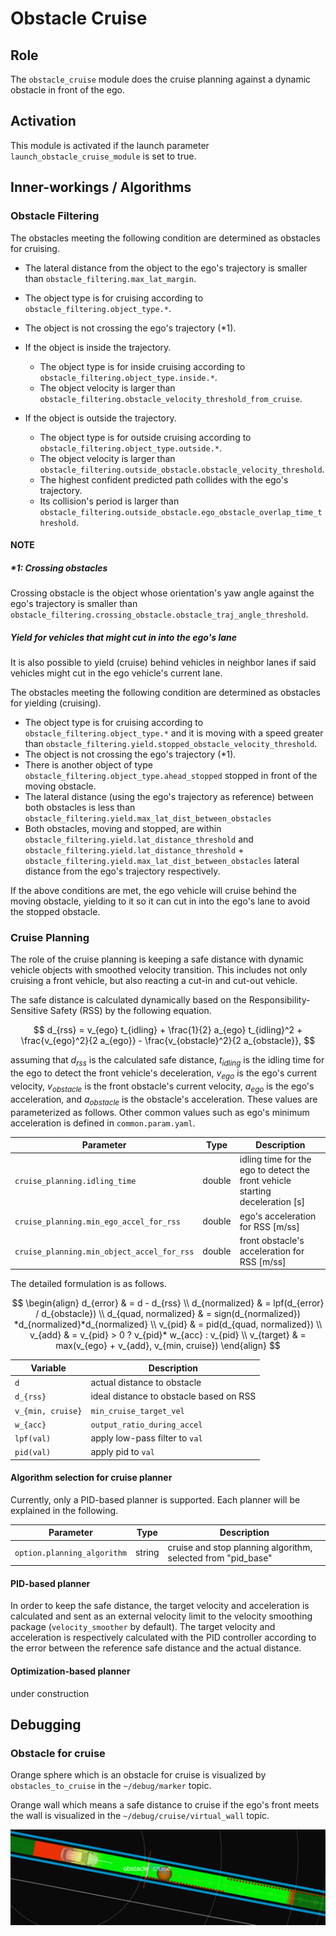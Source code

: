 # Obstacle Cruise

## Role

The `obstacle_cruise` module does the cruise planning against a dynamic obstacle in front of the ego.

## Activation

This module is activated if the launch parameter `launch_obstacle_cruise_module` is set to true.

## Inner-workings / Algorithms

### Obstacle Filtering

The obstacles meeting the following condition are determined as obstacles for cruising.

- The lateral distance from the object to the ego's trajectory is smaller than `obstacle_filtering.max_lat_margin`.

- The object type is for cruising according to `obstacle_filtering.object_type.*`.
- The object is not crossing the ego's trajectory (\*1).
- If the object is inside the trajectory.
  - The object type is for inside cruising according to `obstacle_filtering.object_type.inside.*`.
  - The object velocity is larger than `obstacle_filtering.obstacle_velocity_threshold_from_cruise`.
- If the object is outside the trajectory.
  - The object type is for outside cruising according to `obstacle_filtering.object_type.outside.*`.
  - The object velocity is larger than `obstacle_filtering.outside_obstacle.obstacle_velocity_threshold`.
  - The highest confident predicted path collides with the ego's trajectory.
  - Its collision's period is larger than `obstacle_filtering.outside_obstacle.ego_obstacle_overlap_time_threshold`.

#### NOTE

##### \*1: Crossing obstacles

Crossing obstacle is the object whose orientation's yaw angle against the ego's trajectory is smaller than `obstacle_filtering.crossing_obstacle.obstacle_traj_angle_threshold`.

##### Yield for vehicles that might cut in into the ego's lane

It is also possible to yield (cruise) behind vehicles in neighbor lanes if said vehicles might cut in the ego vehicle's current lane.

The obstacles meeting the following condition are determined as obstacles for yielding (cruising).

- The object type is for cruising according to `obstacle_filtering.object_type.*` and it is moving with a speed greater than `obstacle_filtering.yield.stopped_obstacle_velocity_threshold`.
- The object is not crossing the ego's trajectory (\*1).
- There is another object of type `obstacle_filtering.object_type.ahead_stopped` stopped in front of the moving obstacle.
- The lateral distance (using the ego's trajectory as reference) between both obstacles is less than `obstacle_filtering.yield.max_lat_dist_between_obstacles`
- Both obstacles, moving and stopped, are within `obstacle_filtering.yield.lat_distance_threshold` and `obstacle_filtering.yield.lat_distance_threshold` + `obstacle_filtering.yield.max_lat_dist_between_obstacles` lateral distance from the ego's trajectory respectively.

If the above conditions are met, the ego vehicle will cruise behind the moving obstacle, yielding to it so it can cut in into the ego's lane to avoid the stopped obstacle.

### Cruise Planning

The role of the cruise planning is keeping a safe distance with dynamic vehicle objects with smoothed velocity transition.
This includes not only cruising a front vehicle, but also reacting a cut-in and cut-out vehicle.

The safe distance is calculated dynamically based on the Responsibility-Sensitive Safety (RSS) by the following equation.

$$
d_{rss} = v_{ego} t_{idling} + \frac{1}{2} a_{ego} t_{idling}^2 + \frac{v_{ego}^2}{2 a_{ego}} - \frac{v_{obstacle}^2}{2 a_{obstacle}},
$$

assuming that $d_{rss}$ is the calculated safe distance, $t_{idling}$ is the idling time for the ego to detect the front vehicle's deceleration, $v_{ego}$ is the ego's current velocity, $v_{obstacle}$ is the front obstacle's current velocity, $a_{ego}$ is the ego's acceleration, and $a_{obstacle}$ is the obstacle's acceleration.
These values are parameterized as follows. Other common values such as ego's minimum acceleration is defined in `common.param.yaml`.

| Parameter                                  | Type   | Description                                                                   |
| ------------------------------------------ | ------ | ----------------------------------------------------------------------------- |
| `cruise_planning.idling_time`              | double | idling time for the ego to detect the front vehicle starting deceleration [s] |
| `cruise_planning.min_ego_accel_for_rss`    | double | ego's acceleration for RSS [m/ss]                                             |
| `cruise_planning.min_object_accel_for_rss` | double | front obstacle's acceleration for RSS [m/ss]                                  |

The detailed formulation is as follows.

$$
\begin{align}
d_{error} & = d - d_{rss} \\
d_{normalized} & = lpf(d_{error} / d_{obstacle}) \\
d_{quad, normalized} & = sign(d_{normalized}) *d_{normalized}*d_{normalized} \\
v_{pid} & = pid(d_{quad, normalized}) \\
v_{add} & = v_{pid} > 0 ? v_{pid}* w_{acc} : v_{pid} \\
v_{target} & = max(v_{ego} + v_{add}, v_{min, cruise})
\end{align}
$$

| Variable          | Description                             |
| ----------------- | --------------------------------------- |
| `d`               | actual distance to obstacle             |
| `d_{rss}`         | ideal distance to obstacle based on RSS |
| `v_{min, cruise}` | `min_cruise_target_vel`                 |
| `w_{acc}`         | `output_ratio_during_accel`             |
| `lpf(val)`        | apply low-pass filter to `val`          |
| `pid(val)`        | apply pid to `val`                      |

#### Algorithm selection for cruise planner

Currently, only a PID-based planner is supported.
Each planner will be explained in the following.

| Parameter                   | Type   | Description                                                  |
| --------------------------- | ------ | ------------------------------------------------------------ |
| `option.planning_algorithm` | string | cruise and stop planning algorithm, selected from "pid_base" |

#### PID-based planner

In order to keep the safe distance, the target velocity and acceleration is calculated and sent as an external velocity limit to the velocity smoothing package (`velocity_smoother` by default).
The target velocity and acceleration is respectively calculated with the PID controller according to the error between the reference safe distance and the actual distance.

#### Optimization-based planner

under construction

## Debugging

### Obstacle for cruise

Orange sphere which is an obstacle for cruise is visualized by `obstacles_to_cruise` in the `~/debug/marker` topic.

Orange wall which means a safe distance to cruise if the ego's front meets the wall is visualized in the `~/debug/cruise/virtual_wall` topic.

![cruise_visualization](./docs/cruise_visualization.png)
